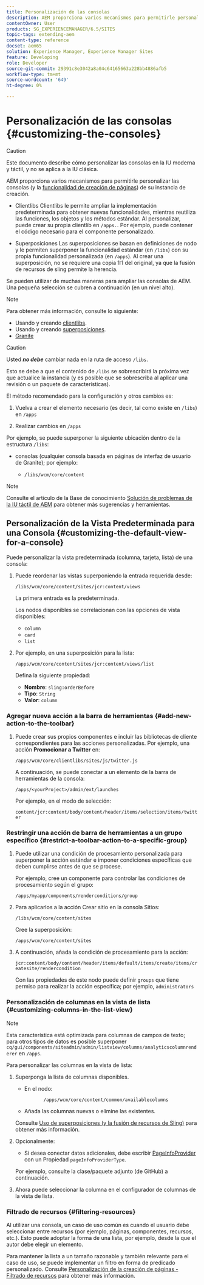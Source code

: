 ```yaml
---
title: Personalización de las consolas
description: AEM proporciona varios mecanismos para permitirle personalizar las consolas de su instancia de creación
contentOwner: User
products: SG_EXPERIENCEMANAGER/6.5/SITES
topic-tags: extending-aem
content-type: reference
docset: aem65
solution: Experience Manager, Experience Manager Sites
feature: Developing
role: Developer
source-git-commit: 29391c8e3042a8a04c64165663a228bb4886afb5
workflow-type: tm+mt
source-wordcount: '649'
ht-degree: 0%

---
```


# Personalización de las consolas {#customizing-the-consoles}

>[!CAUTION]
>
>Este documento describe cómo personalizar las consolas en la IU moderna y táctil, y no se aplica a la IU clásica.

AEM proporciona varios mecanismos para permitirle personalizar las consolas (y la [funcionalidad de creación de páginas](/help/sites-developing/customizing-page-authoring-touch.md)) de su instancia de creación.

* Clientlibs
Clientlibs le permite ampliar la implementación predeterminada para obtener nuevas funcionalidades, mientras reutiliza las funciones, los objetos y los métodos estándar. Al personalizar, puede crear su propia clientlib en `/apps.`. Por ejemplo, puede contener el código necesario para el componente personalizado.

* Superposiciones
Las superposiciones se basan en definiciones de nodo y le permiten superponer la funcionalidad estándar (en `/libs`) con su propia funcionalidad personalizada (en `/apps`). Al crear una superposición, no se requiere una copia 1:1 del original, ya que la fusión de recursos de sling permite la herencia.

Se pueden utilizar de muchas maneras para ampliar las consolas de AEM. Una pequeña selección se cubren a continuación (en un nivel alto).

>[!NOTE]
>
>Para obtener más información, consulte lo siguiente:
>
>* Usando y creando [clientlibs](/help/sites-developing/clientlibs.md).
>* Usando y creando [superposiciones](/help/sites-developing/overlays.md).
>* [Granite](https://helpx.adobe.com/experience-manager/6-5/sites/developing/using/reference-materials/granite-ui/api/index.html)
>


>[!CAUTION]
>
>Usted ***no debe*** cambiar nada en la ruta de acceso `/libs`.
>
>Esto se debe a que el contenido de `/libs` se sobrescribirá la próxima vez que actualice la instancia (y es posible que se sobrescriba al aplicar una revisión o un paquete de características).
>
>El método recomendado para la configuración y otros cambios es:
>
>1. Vuelva a crear el elemento necesario (es decir, tal como existe en `/libs`) en `/apps`
>
>1. Realizar cambios en `/apps`
>

Por ejemplo, se puede superponer la siguiente ubicación dentro de la estructura `/libs`:

* consolas (cualquier consola basada en páginas de interfaz de usuario de Granite); por ejemplo:

   * `/libs/wcm/core/content`

>[!NOTE]
>
>Consulte el artículo de la Base de conocimiento [Solución de problemas de la IU táctil de AEM](https://helpx.adobe.com/experience-manager/kb/troubleshooting-aem-touchui-issues.html) para obtener más sugerencias y herramientas.

## Personalización de la Vista Predeterminada para una Consola {#customizing-the-default-view-for-a-console}

Puede personalizar la vista predeterminada (columna, tarjeta, lista) de una consola:

1. Puede reordenar las vistas superponiendo la entrada requerida desde:

   `/libs/wcm/core/content/sites/jcr:content/views`

   La primera entrada es la predeterminada.

   Los nodos disponibles se correlacionan con las opciones de vista disponibles:

   * `column`
   * `card`
   * `list`

1. Por ejemplo, en una superposición para la lista:

   `/apps/wcm/core/content/sites/jcr:content/views/list`

   Defina la siguiente propiedad:

   * **Nombre**: `sling:orderBefore`
   * **Tipo**: `String`
   * **Valor**: `column`

### Agregar nueva acción a la barra de herramientas {#add-new-action-to-the-toolbar}

1. Puede crear sus propios componentes e incluir las bibliotecas de cliente correspondientes para las acciones personalizadas. Por ejemplo, una acción **Promocionar a Twitter** en:

   `/apps/wcm/core/clientlibs/sites/js/twitter.js`

   A continuación, se puede conectar a un elemento de la barra de herramientas de la consola:

   `/apps/<yourProject>/admin/ext/launches`

   Por ejemplo, en el modo de selección:

   `content/jcr:content/body/content/header/items/selection/items/twitter`

### Restringir una acción de barra de herramientas a un grupo específico {#restrict-a-toolbar-action-to-a-specific-group}

1. Puede utilizar una condición de procesamiento personalizada para superponer la acción estándar e imponer condiciones específicas que deben cumplirse antes de que se procese.

   Por ejemplo, cree un componente para controlar las condiciones de procesamiento según el grupo:

   `/apps/myapp/components/renderconditions/group`

1. Para aplicarlos a la acción Crear sitio en la consola Sitios:

   `/libs/wcm/core/content/sites`

   Cree la superposición:

   `/apps/wcm/core/content/sites`

1. A continuación, añada la condición de procesamiento para la acción:

   `jcr:content/body/content/header/items/default/items/create/items/createsite/rendercondition`

   Con las propiedades de este nodo puede definir `groups` que tiene permiso para realizar la acción específica; por ejemplo, `administrators`

### Personalización de columnas en la vista de lista {#customizing-columns-in-the-list-view}

>[!NOTE]
>
>Esta característica está optimizada para columnas de campos de texto; para otros tipos de datos es posible superponer `cq/gui/components/siteadmin/admin/listview/columns/analyticscolumnrenderer` en `/apps`.

Para personalizar las columnas en la vista de lista:

1. Superponga la lista de columnas disponibles.

   * En el nodo:

     ```
            /apps/wcm/core/content/common/availablecolumns
     ```

   * Añada las columnas nuevas o elimine las existentes.

   Consulte [Uso de superposiciones (y la fusión de recursos de Sling)](/help/sites-developing/overlays.md) para obtener más información.

1. Opcionalmente:

   * Si desea conectar datos adicionales, debe escribir [PageInfoProvider](https://helpx.adobe.com/experience-manager/6-5/sites/developing/using/reference-materials/javadoc/com/day/cq/wcm/api/PageInfoProvider.html) con un
     Propiedad `pageInfoProviderType`.

   Por ejemplo, consulte la clase/paquete adjunto (de GitHub) a continuación.

1. Ahora puede seleccionar la columna en el configurador de columnas de la vista de lista.

### Filtrado de recursos {#filtering-resources}

Al utilizar una consola, un caso de uso común es cuando el usuario debe seleccionar entre recursos (por ejemplo, páginas, componentes, recursos, etc.). Esto puede adoptar la forma de una lista, por ejemplo, desde la que el autor debe elegir un elemento.

Para mantener la lista a un tamaño razonable y también relevante para el caso de uso, se puede implementar un filtro en forma de predicado personalizado. Consulte [Personalización de la creación de páginas - Filtrado de recursos](/help/sites-developing/customizing-page-authoring-touch.md#filtering-resources) para obtener más información.
